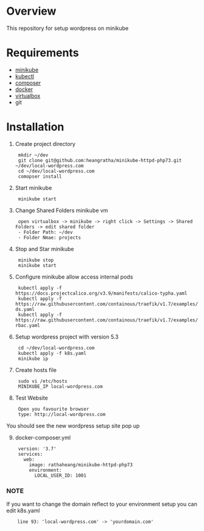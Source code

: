 # Overview
This repository for setup wordpress on minikube 

# Requirements

- [minikube](https://kubernetes.io/docs/tasks/tools/install-minikube/)
- [kubectl](https://kubernetes.io/docs/tasks/tools/install-kubectl/)
- [composer](https://getcomposer.org/doc/00-intro.md)
- [docker](https://docs.docker.com/install/)
- [virtualbox](https://www.virtualbox.org/)
- git

# Installation

1. Create project directory

        mkdir ~/dev
        git clone git@github.com:heangratha/minikube-httpd-php73.git ~/dev/local-wordpress.com
        cd ~/dev/local-wordpress.com
        comopser install

2. Start minikube

        minikube start

3. Change Shared Folders minikube vm

        open virtualbox -> minikube -> right click -> Settings -> Shared Folders -> edit shared folder
        - Folder Path: ~/dev
        - Folder Nmae: projects

4. Stop and Star minikube

        minikube stop
        minikube start

5. Configure minikube allow access internal pods

        kubectl apply -f https://docs.projectcalico.org/v3.9/manifests/calico-typha.yaml
        kubectl apply -f https://raw.githubusercontent.com/containous/traefik/v1.7/examples/k8s/traefik-ds.yaml
        kubectl apply -f https://raw.githubusercontent.com/containous/traefik/v1.7/examples/k8s/traefik-rbac.yaml

6. Setup wordpress project with version 5.3

        cd ~/dev/local-wordpress.com
        kubectl apply -f k8s.yaml
        minikube ip

7. Create hosts file

        sudo vi /etc/hosts
        MINIKUBE_IP local-wordpress.com

8. Test Website

        Open you favourite browser
        type: http://local-wordpress.com

You should see the new wordpress setup site pop up

9. docker-composer.yml

        version: '3.7'
        services:
          web:
            image: rathaheang/minikube-httpd-php73
            environment:
              LOCAL_USER_ID: 1001


### NOTE
If you want to change the domain reflect to your environment setup you can edit k8s.yaml

        line 93: 'local-wordpress.com' -> 'yourdomain.com'
